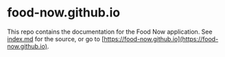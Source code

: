 # food-now.github.io

This repo contains the documentation for the Food Now application. See [index.md](index.md) for the source, or go to [https://food-now.github.io](https://food-now.github.io).

